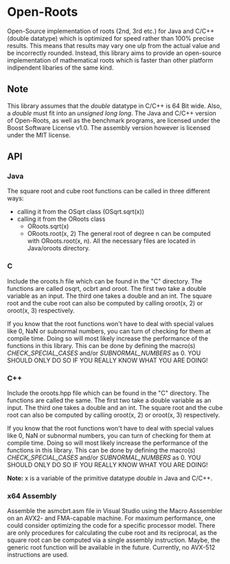 # Open-Roots
Open-Source implementation of roots (2nd, 3rd etc.) for Java and C/C++ (double datatype) which is
optimized for speed rather than 100% precise results. This means that results may vary one ulp from the actual
value and be incorrectly rounded. Instead, this library aims to provide an open-source implementation of mathematical
roots which is faster than other platform indipendent libaries of the same kind.

## Note
This library assumes that the *double* datatype in C/C++ is 64 Bit wide. Also, a *double* must fit into an
*unsigned long long*. The Java and C/C++ version of Open-Roots, as well as the benchmark programs, are licensed under the Boost Software License v1.0. The assembly version
however is licensed under the MIT license.

## API
### Java
The square root and cube root functions can be called in three different ways:
  - calling it from the OSqrt class (OSqrt.sqrt(x))
  - calling it from the ORoots class
    - ORoots.sqrt(x)
    - ORoots.root(x, 2)
The general root of degree n can be computed with ORoots.root(x, n).
All the necessary files are located in Java/oroots directory.

### C
Include the oroots.h file which can be found in the "C" directory. The functions are called osqrt, ocbrt and oroot.
The first two take a double variable as an input. The third one takes a double and an int.
The square root and the cube root can also be computed by calling oroot(x, 2) or oroot(x, 3) respectively.

If you know that the root functions won't have to deal with special values like 0, NaN or subnormal numbers, you can turn
of checking for them at compile time. Doing so will most likely increase the performance of the functions in this library.
This can be done by defining the macro(s) *CHECK_SPECIAL_CASES* and/or *SUBNORMAL_NUMBERS* as 0.
YOU SHOULD ONLY DO SO IF YOU REALLY KNOW WHAT YOU ARE DOING!

### C++
Include the oroots.hpp file which can be found in the "C" directory. The functions are called the same.
The first two take a double variable as an input. The third one takes a double and an int.
The square root and the cube root can also be computed by calling oroot(x, 2) or oroot(x, 3) respectively.

If you know that the root functions won't have to deal with special values like 0, NaN or subnormal numbers, you can turn
of checking for them at compile time. Doing so will most likely increase the performance of the functions in this library.
This can be done by defining the macro(s) *CHECK_SPECIAL_CASES* and/or *SUBNORMAL_NUMBERS* as 0.
YOU SHOULD ONLY DO SO IF YOU REALLY KNOW WHAT YOU ARE DOING!

**Note:** x is a variable of the primitive datatype *double* in Java and C/C++.

### x64 Assembly
Assemble the asmcbrt.asm file in Visual Studio using the Macro Asssembler on an AVX2- and FMA-capable machine. For maximum
performance, one could consider optimizing the code for a specific processor model. There are only procedures for calculating
the cube root and its reciprocal, as the square root can be computed via a single assembly instruction. Maybe, the generic root
function will be available in the future. Currently, no AVX-512 instructions are used.
